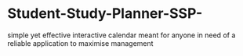 # Student-Study-Planner-SSP-
simple yet effective interactive calendar meant for anyone in need of a reliable application to maximise management
